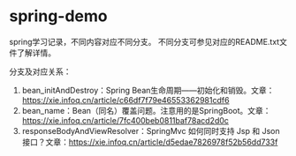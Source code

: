 # spring-demo
spring学习记录，不同内容对应不同分支。
不同分支可参见对应的README.txt文件了解详情。

分支及对应关系：
 1. bean_initAndDestroy：Spring Bean生命周期——初始化和销毁。文章：https://xie.infoq.cn/article/c66df7f79e46553362981cdf6
 2. bean_name：Bean（同名）覆盖问题。注意用的是SpringBoot。文章：https://xie.infoq.cn/article/7fc400beb0811baf78acd2d0c
 3. responseBodyAndViewResolver：SpringMvc 如何同时支持 Jsp 和 Json 接口？文章：https://xie.infoq.cn/article/d5edae7826978f52b56dd733f
